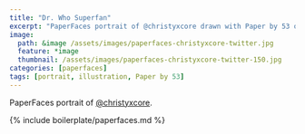 ```yaml
---
title: "Dr. Who Superfan"
excerpt: "PaperFaces portrait of @christyxcore drawn with Paper by 53 on an iPad."
image: 
  path: &image /assets/images/paperfaces-christyxcore-twitter.jpg 
  feature: *image
  thumbnail: /assets/images/paperfaces-christyxcore-twitter-150.jpg
categories: [paperfaces]
tags: [portrait, illustration, Paper by 53]
---
```


PaperFaces portrait of [@christyxcore](https://twitter.com/christyxcore).

{% include boilerplate/paperfaces.md %}
